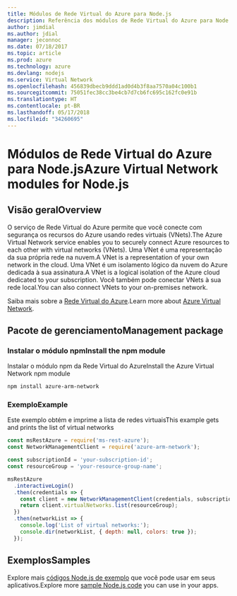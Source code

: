 ```yaml
---
title: Módulos de Rede Virtual do Azure para Node.js
description: Referência dos módulos de Rede Virtual do Azure para Node.js
author: jimdial
ms.author: jdial
manager: jeconnoc
ms.date: 07/18/2017
ms.topic: article
ms.prod: azure
ms.technology: azure
ms.devlang: nodejs
ms.service: Virtual Network
ms.openlocfilehash: 456839dbecb9ddd1ad0d4b3f8aa7570a04c100b1
ms.sourcegitcommit: 75051fec38cc3be4cb7d7cb6fc695c162fc0e91b
ms.translationtype: HT
ms.contentlocale: pt-BR
ms.lasthandoff: 05/17/2018
ms.locfileid: "34260695"
---
```

# <a name="azure-virtual-network-modules-for-nodejs"></a><span data-ttu-id="d4d05-103">Módulos de Rede Virtual do Azure para Node.js</span><span class="sxs-lookup"><span data-stu-id="d4d05-103">Azure Virtual Network modules for Node.js</span></span>

## <a name="overview"></a><span data-ttu-id="d4d05-104">Visão geral</span><span class="sxs-lookup"><span data-stu-id="d4d05-104">Overview</span></span>

<span data-ttu-id="d4d05-105">O serviço de Rede Virtual do Azure permite que você conecte com segurança os recursos do Azure usando redes virtuais (VNets).</span><span class="sxs-lookup"><span data-stu-id="d4d05-105">The Azure Virtual Network service enables you to securely connect Azure resources to each other with virtual networks (VNets).</span></span> <span data-ttu-id="d4d05-106">Uma VNet é uma representação da sua própria rede na nuvem.</span><span class="sxs-lookup"><span data-stu-id="d4d05-106">A VNet is a representation of your own network in the cloud.</span></span> <span data-ttu-id="d4d05-107">Uma VNet é um isolamento lógico da nuvem do Azure dedicada à sua assinatura.</span><span class="sxs-lookup"><span data-stu-id="d4d05-107">A VNet is a logical isolation of the Azure cloud dedicated to your subscription.</span></span> <span data-ttu-id="d4d05-108">Você também pode conectar VNets à sua rede local.</span><span class="sxs-lookup"><span data-stu-id="d4d05-108">You can also connect VNets to your on-premises network.</span></span>

<span data-ttu-id="d4d05-109">Saiba mais sobre a [Rede Virtual do Azure](https://docs.microsoft.com/azure/virtual-network/virtual-networks-overview).</span><span class="sxs-lookup"><span data-stu-id="d4d05-109">Learn more about [Azure Virtual Network](https://docs.microsoft.com/azure/virtual-network/virtual-networks-overview).</span></span>

## <a name="management-package"></a><span data-ttu-id="d4d05-110">Pacote de gerenciamento</span><span class="sxs-lookup"><span data-stu-id="d4d05-110">Management package</span></span>

### <a name="install-the-npm-module"></a><span data-ttu-id="d4d05-111">Instalar o módulo npm</span><span class="sxs-lookup"><span data-stu-id="d4d05-111">Install the npm module</span></span>

<span data-ttu-id="d4d05-112">Instalar o módulo npm da Rede Virtual do Azure</span><span class="sxs-lookup"><span data-stu-id="d4d05-112">Install the Azure Virtual Network npm module</span></span>

```bash
npm install azure-arm-network
```

### <a name="example"></a><span data-ttu-id="d4d05-113">Exemplo</span><span class="sxs-lookup"><span data-stu-id="d4d05-113">Example</span></span>

<span data-ttu-id="d4d05-114">Este exemplo obtém e imprime a lista de redes virtuais</span><span class="sxs-lookup"><span data-stu-id="d4d05-114">This example gets and prints the list of virtual networks</span></span>

```javascript
const msRestAzure = require('ms-rest-azure');
const NetworkManagementClient = require('azure-arm-network');

const subscriptionId = 'your-subscription-id';
const resourceGroup = 'your-resource-group-name';

msRestAzure
  .interactiveLogin()
  .then(credentials => {
    const client = new NetworkManagementClient(credentials, subscriptionId);
    return client.virtualNetworks.list(resourceGroup);
  })
  .then(networkList => {
    console.log('List of virtual networks:');
    console.dir(networkList, { depth: null, colors: true });
  });

```

## <a name="samples"></a><span data-ttu-id="d4d05-115">Exemplos</span><span class="sxs-lookup"><span data-stu-id="d4d05-115">Samples</span></span>

<span data-ttu-id="d4d05-116">Explore mais [códigos Node.js de exemplo](https://azure.microsoft.com/resources/samples/?platform=nodejs) que você pode usar em seus aplicativos.</span><span class="sxs-lookup"><span data-stu-id="d4d05-116">Explore more [sample Node.js code](https://azure.microsoft.com/resources/samples/?platform=nodejs) you can use in your apps.</span></span>
